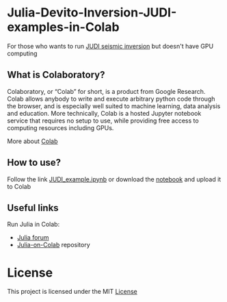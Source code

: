 # Julia-Devito-Inversion-JUDI-examples-in-Colab
For those who wants to run [JUDI seismic inversion](https://github.com/slimgroup/JUDI.jl) but doesn't have GPU computing

## What is Colaboratory?
Colaboratory, or “Colab” for short, is a product from Google Research. Colab allows anybody to write and execute arbitrary python code through the browser, and is especially well suited to machine learning, data analysis and education. More technically, Colab is a hosted Jupyter notebook service that requires no setup to use, while providing free access to computing resources including GPUs.

More about [Colab](https://research.google.com/colaboratory/faq.html#:~:text=Colaboratory%2C%20or%20%E2%80%9CColab%E2%80%9D%20for,learning%2C%20data%20analysis%20and%20education.)

## How to use?
Follow the link [JUDI_example.ipynb](https://colab.research.google.com/github/kerim371/Julia-Devito-Inversion-JUDI-examples-in-Colab/blob/main/JUDI_example.ipynb)
or download the [notebook](https://github.com/kerim371/Julia-Devito-Inversion-JUDI-examples-in-Colab/blob/main/JUDI_example.ipynb) and upload it to Colab

## Useful links
Run Julia in Colab: 
* [Julia forum](https://discourse.julialang.org/t/julia-on-google-colab-free-gpu-accelerated-shareable-notebooks/15319)
* [Julia-on-Colab](https://github.com/Dsantra92/Julia-on-Colab) repository

# License
This project is licensed under the MIT [License](https://github.com/kerim371/Julia-Devito-Inversion-JUDI-examples-in-Colab/blob/main/LICENSE)
